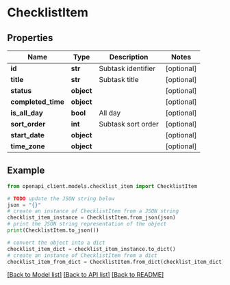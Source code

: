# ChecklistItem


## Properties

Name | Type | Description | Notes
------------ | ------------- | ------------- | -------------
**id** | **str** | Subtask identifier | [optional] 
**title** | **str** | Subtask title | [optional] 
**status** | **object** |  | [optional] 
**completed_time** | **object** |  | [optional] 
**is_all_day** | **bool** | All day | [optional] 
**sort_order** | **int** | Subtask sort order | [optional] 
**start_date** | **object** |  | [optional] 
**time_zone** | **object** |  | [optional] 

## Example

```python
from openapi_client.models.checklist_item import ChecklistItem

# TODO update the JSON string below
json = "{}"
# create an instance of ChecklistItem from a JSON string
checklist_item_instance = ChecklistItem.from_json(json)
# print the JSON string representation of the object
print(ChecklistItem.to_json())

# convert the object into a dict
checklist_item_dict = checklist_item_instance.to_dict()
# create an instance of ChecklistItem from a dict
checklist_item_from_dict = ChecklistItem.from_dict(checklist_item_dict)
```
[[Back to Model list]](../README.md#documentation-for-models) [[Back to API list]](../README.md#documentation-for-api-endpoints) [[Back to README]](../README.md)


